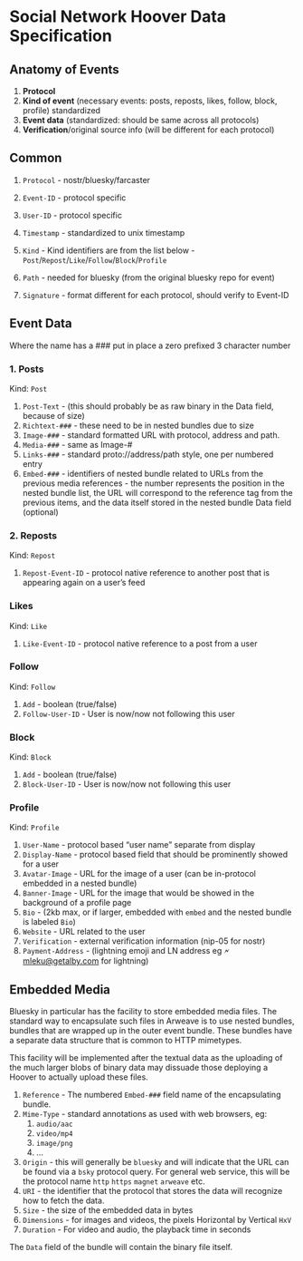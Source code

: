 # Social Network Hoover Data Specification

## Anatomy of Events

1. **Protocol**
2. **Kind of event** (necessary events: posts, reposts, likes, follow, block, profile) standardized
3. **Event data** (standardized: should be same across all protocols)
4. **Verification**/original source info (will be different for each protocol)

## Common

1. `Protocol` - nostr/bluesky/farcaster

2. `Event-ID` - protocol specific

3. `User-ID` - protocol specific

4. `Timestamp` - standardized to unix timestamp

5. `Kind` - Kind identifiers are from the list below - `Post`/`Repost`/`Like`/`Follow`/`Block`/`Profile`

6. `Path` - needed for bluesky (from the original bluesky repo for event)

7. `Signature` - format different for each protocol, should verify to Event-ID

## Event Data

Where the name has a ### put in place a zero prefixed 3 character number

### 1. Posts

Kind: `Post`

1. `Post-Text` - (this should probably be as raw binary in the Data field, because of size)
2. `Richtext-###` - these need to be in nested bundles due to size
3. `Image-###` - standard formatted URL with protocol, address and path.
4. `Media-###` - same as Image-#
5. `Links-###` - standard proto://address/path style, one per numbered entry
6. `Embed-###` - identifiers of nested bundle related to URLs from the previous media references - the number represents the position in the nested bundle list, the URL will correspond to the reference tag from the previous items, and the data itself stored in the nested bundle Data field (optional)

### 2. Reposts

Kind: `Repost`

1. `Repost-Event-ID` - protocol native reference to another post that is appearing again on a user’s feed

### Likes

Kind: `Like`

1. `Like-Event-ID` - protocol native reference to a post from a user

### Follow

Kind: `Follow`

1. `Add` - boolean (true/false)
2. `Follow-User-ID` - User is now/now not following this user

### Block

Kind: `Block`

1. `Add` - boolean (true/false)
2. `Block-User-ID` - User is now/now not following this user

### Profile

Kind: `Profile`

1. `User-Name` - protocol based “user name” separate from display
2. `Display-Name` - protocol based field that should be prominently showed for a user
3. `Avatar-Image` - URL for the image of a user (can be in-protocol embedded in a nested bundle)
4. `Banner-Image` - URL for the image that would be showed in the background of a profile page
5. `Bio` - (2kb max, or if larger, embedded with `embed` and the nested bundle is labeled `Bio`)
6. `Website` - URL related to the user
7. `Verification` - external verification information (nip-05 for nostr)
8. `Payment-Address` - (lightning emoji and LN address eg 🗲mleku@getalby.com for lightning)

## Embedded Media

Bluesky in particular has the facility to store embedded media files. The standard way to encapsulate such files in Arweave is to use nested bundles, bundles that are wrapped up in the outer event bundle. These bundles have a separate data structure that is common to HTTP mimetypes.

This facility will be implemented after the textual data as the uploading of the much larger blobs of binary data may dissuade those deploying a Hoover to actually upload these files.

1. `Reference` - The numbered `Embed-###` field name of the encapsulating bundle.
2. `Mime-Type` - standard annotations as used with web browsers, eg:
   1. `audio/aac`
   2. `video/mp4`
   3. `image/png`
   4. ...
2. `Origin` - this will generally be `bluesky` and will indicate that the URL can be found via a `bsky` protocol query. For general web service, this will be the protocol name `http` `https` `magnet` `arweave` etc.
3. `URI` - the identifier that the protocol that stores the data will recognize how to fetch the data.
4. `Size` - the size of the embedded data in bytes
5. `Dimensions` - for images and videos, the pixels Horizontal by Vertical `HxV`
6. `Duration` - For video and audio, the playback time in seconds

The `Data` field of the bundle will contain the binary file itself.
